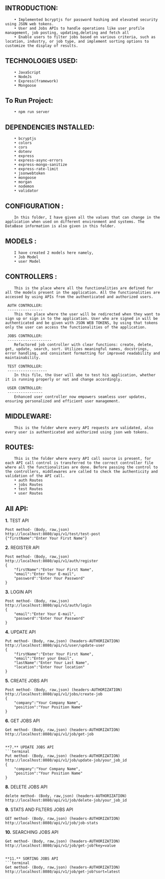 INTRODUCTION:
-------------
        • Implemented bcryptjs for password hashing and elevated security using JSON web tokens.
        • User and Jobs APIs to handle operations like user profile management, job posting, updating,deleting and fetch all
        • Enable users to filter jobs based on various criteria, such as location, industry, or job type, and implement sorting options to customize the display of results.

TECHNOLOGIES USED:
-------------------
        • JavaScript
        • NodeJs  
        • Express(framework)
        • Mongoose

To Run Project:
-------------------
        • npm run server


DEPENDENCIES INSTALLED:
------------------------
        • bcryptjs
        • colors
        • cors
        • dotenv
        • express
        • express-async-errors
        • express-mongo-sanitize
        • express-rate-limit
        • jsonwebtoken
        • mongoose
        • morgan
        • nodemon
        • validator


CONFIGURATION : 
---------------
        In this folder, I have given all the values that can change in the application when used on different environment and systems. The DataBase information is also given in this folder.

MODELS :
--------
        I have created 2 models here namely, 
        • Job Model
        • user Model


CONTROLLERS : 
-------------
        This is the place where all the functionalities are defined for all the models present in the application. All the functionalities are accessed by using APIs from the authenticated and authorized users.

     AUTH CONTROLLER:
     ----------------
        This the place where the user will be redirected when they want to sign up or sign in to the application. User who are signed in will be authenticated and be given with JSON WEB TOKENS, by using that tokens only the user can access the functionalities of the application.
    
     JOBS CONTROLLER:
     --------------------
        Refactored job controller with clear functions: create, delete, get, update, search, sort. Utilizes meaningful names, docstrings, error handling, and consistent formatting for improved readability and maintainability.

     TEST CONTROLLER:
     ------------------
        In this file, the User will abe to test his application, whether it is running properly or not and change accordingly.

     USER CONTROLLER:
     ----------------
        Enhanced user controller now empowers seamless user updates, ensuring personalized and efficient user management.

MIDDLEWARE:
-----------
        This is the folder where every API requests are validated, also every user is authenticated and authorized using json web tokens.

ROUTES:
-------
        This is the folder where every API call source is present, for each API call control is transferred to the correct controller file where all the functionalities are done. Before passing the control to the controllers, middlewares are called to check the authenticity and validation of the API call.
        • auth Routes
        • jobs Routes
        • test Routes
        • user Routes


All API:
-------------

**1.** TEST API
```terminal
Post method- (Body, raw,json)
http://localhost:8080/api/v1/test/test-post 
{"firstName":"Enter Your First Name"}
```


**2.** REGISTER API
```terminal
Post method- (Body, raw,json)
http://localhost:8080/api/v1/auth/register
{
    "firstName":"Enter Your First Name",
    "email":"Enter Your E-mail",
    "password":"Enter Your Password"
}
```



**3.** LOGIN API
```terminal
Post method- (Body, raw,json)
http://localhost:8080/api/v1/auth/login
{
    "email":"Enter Your E-mail",
    "password":"Enter Your Password"
}
```


**4.** UPDATE API
```terminal
Put method- (Body, raw,json) (headers-AUTHORIZATION)
http://localhost:8080/api/v1/user/update-user
{
    "firstName":"Enter Your First Name",
    "email":"Enter your Email",
    "lastName":"Enter Your Last Name",
    "location":"Enter Your location"
}
```


**5.** CREATE JOBS API
```terminal
Post method- (Body, raw,json) (headers-AUTHORIZATION)
http://localhost:8080/api/v1/jobs/create-job
{
    "company":"Your Company Name",
    "position":"Your Position Name"
}
```


**6.** GET JOBS API
```terminal
Get method- (Body, raw,json) (headers-AUTHORIZATION)
http://localhost:8080/api/v1/job/get-job


**7.** UPDATE JOBS API
```terminal
Put method- (Body, raw,json) (headers-AUTHORIZATION)
http://localhost:8080/api/v1/job/update-job/your_job_id
{
    "company":"Your Company Name",
    "position":"Your Position Name"
}
```


**8.** DELETE JOBS API
```terminal
delete method- (Body, raw,json) (headers-AUTHORIZATION)
http://localhost:8080/api/v1/job/delete-job/your_job_id
```


**9.** STATS AND FILTERS JOBS API
```terminal
GET method- (Body, raw,json) (headers-AUTHORIZATION)
http://localhost:8080/api/v1/job/job-stats
```


**10.** SEARCHING JOBS API
```terminal
Get method- (Body, raw,json) (headers-AUTHORIZATION)
http://localhost:8080/api/v1/job/get-job?key=value


**11.** SORTING JOBS API
```terminal
Get method- (Body, raw,json) (headers-AUTHORIZATION)
http://localhost:8080/api/v1/job/get-job?sort=latest

